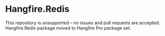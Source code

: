 Hangfire.Redis
==============

This repository is unsupported – no issues and pull requests are accepted. Hangfire.Redis package moved to Hangfire Pro package set.
